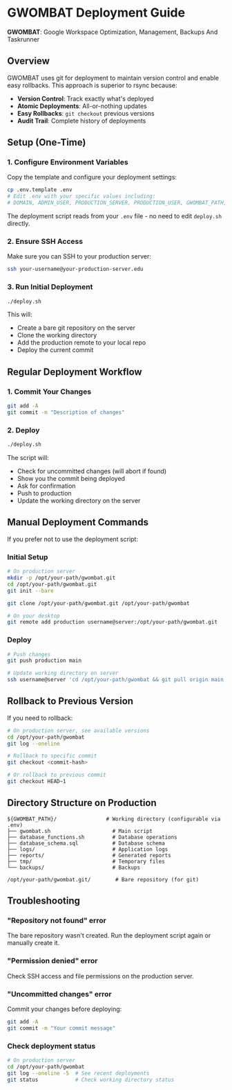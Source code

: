 # GWOMBAT Deployment Guide

**GWOMBAT**: Google Workspace Optimization, Management, Backups And Taskrunner

## Overview
GWOMBAT uses git for deployment to maintain version control and enable easy rollbacks. This approach is superior to rsync because:

- **Version Control**: Track exactly what's deployed
- **Atomic Deployments**: All-or-nothing updates  
- **Easy Rollbacks**: `git checkout` previous versions
- **Audit Trail**: Complete history of deployments

## Setup (One-Time)

### 1. Configure Environment Variables
Copy the template and configure your deployment settings:
```bash
cp .env.template .env
# Edit .env with your specific values including:
# DOMAIN, ADMIN_USER, PRODUCTION_SERVER, PRODUCTION_USER, GWOMBAT_PATH, etc.
```

The deployment script reads from your `.env` file - no need to edit `deploy.sh` directly.

### 2. Ensure SSH Access
Make sure you can SSH to your production server:
```bash
ssh your-username@your-production-server.edu
```

### 3. Run Initial Deployment
```bash
./deploy.sh
```

This will:
- Create a bare git repository on the server
- Clone the working directory  
- Add the production remote to your local repo
- Deploy the current commit

## Regular Deployment Workflow

### 1. Commit Your Changes
```bash
git add -A
git commit -m "Description of changes"
```

### 2. Deploy
```bash
./deploy.sh
```

The script will:
- Check for uncommitted changes (will abort if found)
- Show you the commit being deployed
- Ask for confirmation
- Push to production
- Update the working directory on the server

## Manual Deployment Commands

If you prefer not to use the deployment script:

### Initial Setup
```bash
# On production server
mkdir -p /opt/your-path/gwombat.git
cd /opt/your-path/gwombat.git  
git init --bare

git clone /opt/your-path/gwombat.git /opt/your-path/gwombat

# On your desktop
git remote add production username@server:/opt/your-path/gwombat.git
```

### Deploy
```bash
# Push changes
git push production main

# Update working directory on server
ssh username@server 'cd /opt/your-path/gwombat && git pull origin main'
```

## Rollback to Previous Version

If you need to rollback:

```bash
# On production server, see available versions
cd /opt/your-path/gwombat
git log --oneline

# Rollback to specific commit
git checkout <commit-hash>

# Or rollback to previous commit
git checkout HEAD~1
```

## Directory Structure on Production

```
${GWOMBAT_PATH}/                # Working directory (configurable via .env)
├── gwombat.sh                    # Main script
├── database_functions.sh         # Database operations
├── database_schema.sql           # Database schema
├── logs/                         # Application logs
├── reports/                      # Generated reports  
├── tmp/                          # Temporary files
└── backups/                      # Backups

/opt/your-path/gwombat.git/        # Bare repository (for git)
```

## Troubleshooting

### "Repository not found" error
The bare repository wasn't created. Run the deployment script again or manually create it.

### "Permission denied" error  
Check SSH access and file permissions on the production server.

### "Uncommitted changes" error
Commit your changes before deploying:
```bash
git add -A
git commit -m "Your commit message"
```

### Check deployment status
```bash
# On production server
cd /opt/your-path/gwombat
git log --oneline -5  # See recent deployments
git status            # Check working directory status
```